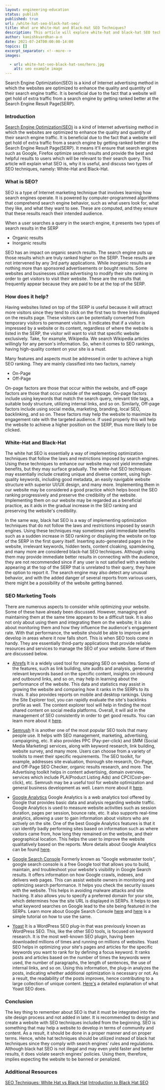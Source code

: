 ```yaml
---
layout: engineering-education
status: publish
published: true
url: /white-hat-seo-black-hat-seo/
title: What are White-Hat and Black-Hat SEO Techniques?
description: This article will explore white-hat and black-hat SEO techniques.
author: kanishkvardhan-a-n
date: 2021-07-24T00:00:00-14:00
topics: []
excerpt_separator: <!--more-->
images:

  - url: white-hat-seo-black-hat-seo/hero.jpg
    alt: seo example image
---
```

Search Engine Optimization(SEO) is a kind of Internet advertising method in which the websites are optimized to enhance the quality and quantity of their search engine traffic. It is beneficial due to the fact that a website will get hold of extra traffic from a search engine by getting ranked better at the Search Engine Result Page(SERP).
<!--more-->

### Introduction
[Search Engine Optimization(SEO)](https://en.wikipedia.org/wiki/Search_engine_optimization) is a kind of Internet advertising method in which the websites are optimized to enhance the quality and quantity of their search engine traffic. It is beneficial due to the fact that a website will get hold of extra traffic from a search engine by getting ranked better at the Search Engine Result Page(SERP). It means it&#39;ll ensure that search engines such as Google, Firefox optimize search results and provide the best and helpful results to users which will be relevant to their search query. This article will explain what SEO is, why it is useful, and discuss two types of SEO techniques, namely: White-Hat and Black-Hat.

### What is SEO?
SEO is a type of Internet marketing technique that involves learning how search engines operate. It is powered by computer-programmed algorithms that comprehend search engine behavior, such as what users look for, what they like, and what they want to see. These are computed, and they ensure that these results reach their intended audience.

When a user searches a query in the search engine, it presents two types of search results in the SERP

- Organic results
- Inorganic results

SEO has an impact on organic search results. The search engine puts up those results which are truly ranked higher on the SERP. These results are not intervened by any 3rd party applications. While inorganic results are nothing more than sponsored advertisements or bought results. Some websites and businesses utilize advertising to modify their site ranking in order to get visitors to visit their website. These are the results that frequently appear because they are paid to be at the top of the SERP.

### How does it help?
Having websites listed on top of the SERP is useful because it will attract more visitors since they tend to click on the first two to three links displayed on the results page. These visitors can be potentially converted from temporary visitors to permanent visitors. It indicates that if a visitor is impressed by a website or its content, regardless of where the website is listed in the SERP, the visitor will want to visit that specific website exclusively. Take, for example, Wikipedia. We search Wikipedia articles willingly for any person&#39;s information. So, when it comes to SEO rankings, having high-quality content on your site is a must.

Many features and aspects must be addressed in order to achieve a high SEO ranking. They are mainly classified into two factors, namely

- On-Page
- Off-Page

On-page factors are those that occur within the website, and off-page factors are those that occur outside of the webpage. On-page factors include using keywords that match the search query, relevant title tags, a suitable body structure, utilizing internal links, and so on. Similarly, Off-page factors include using social media, marketing, branding, local SEO, backlinking, and so on. These factors may help the website to maximize its engagement rate with the targeted audience. If used properly this will help the website to achieve a higher position on the SERP, thus more likely to be clicked.

### White-Hat and Black-Hat
The white hat SEO is essentially a way of implementing optimization techniques that follow the laws and restrictions imposed by search engines. Using these techniques to enhance our website may not yield immediate benefits, but they may surface gradually. The white-hat SEO techniques may essentially include creating unique and diverse content, using high-quality keywords, including good metadata, an easily navigable website structure with superior UI/UX design, and many more. Implementing them in our website may be considered a good practice which helps boost the SEO ranking progressively and preserve the credibility of the website. Implementing them on our website may be regarded as a beneficial practice, as it aids in the gradual increase in the SEO ranking and preserving the website&#39;s credibility.

In the same way, black hat SEO is a way of implementing optimization techniques that do not follow the laws and restrictions imposed by search engines. Using these techniques may sometimes yield immediate benefits such as a sudden increase in SEO ranking or displaying the website on top of the SERP in the first query itself. Inserting auto-generated pages in the website, irrelevant keywords, hidden texts, content cloaking, spamdexing, and many more are considered black-hat SEO techniques. Although using them may provide immediate better results in connecting with the audience, they are not recommended since if any user is not satisfied with a website appearing at the top of the SERP that is unrelated to their query, they have the option to report it. The search engine may also detect any unusual behavior, and with the added danger of several reports from various users, there might be a possibility of the website getting banned.

### SEO Marketing Tools
There are numerous aspects to consider while optimizing your website. Some of these have already been discussed. However, managing and maintaining them at the same time appears to be a difficult task. It is also not only about using them and integrating them on the website; it is also about monitoring them and how they influence the audience&#39;s engagement rate. With that performance, the website should be able to improve and develop in areas where it now falls short. This is when SEO tools come in handy. They are essentially third-party applications that provide reliable resources and services to manage the SEO of your website. Some of them are discussed below.

- [Ahrefs](https://ahrefs.com/)
It is a widely used tool for managing SEO on websites. Some of the features, such as link building, site audits and analysis, generating relevant keywords based on the specific content, insights on inbound and outbound links, and so on, may help in learning about the performance of the website. This data and statistics may assist in growing the website and comparing how it ranks in the SERPs to its rivals. It also provides reports on mobile and desktop rankings. Using the Site Explorer tool, you can rapidly evaluate the site&#39;s backlinks profile as well. The content explorer tool will help in finding the most shared content on social media platforms. Overall, it will aid in the management of SEO consistently in order to get good results. You can learn more about it [here](https://help.ahrefs.com/en/articles/78203-what-is-ahrefs-com).

- [Semrush](https://www.semrush.com/)
It is another one of the most popular SEO tools that many people use. It helps with SEO management, marketing, advertising, campaigning, etc. It also provides PPC (Pay-per-click) and SMM (Social Media Marketing) services, along with keyword research, link building, website survey, and many more. Users can choose from a variety of toolkits to meet their specific requirements. The SEO toolkit, for example, addresses site evaluation, thorough site research, On-Page, and Off-Page SEO Checker, organic results research, and more. The Advertising toolkit helps in content advertising, domain overview, services which include PLA(Product Listing Ads) and CPC(Cost-per-click), etc. Semrush may be a useful tool for website optimization and general business development as well. Learn more about it [here](https://www.semrush.com/kb/).

- [Google Analytics](https://analytics.google.com/analytics/web/)
Google Analytics is a web analytics tool offered by Google that provides basic data and analysis regarding website traffic. Google Analytics is used to measure website activities such as session duration, pages per session, bounce rate, etc. It also supports real-time analytics, allowing a user to gain information about visitors who are actively on the site. One of the best Google Analytics features is that it can identify badly performing sites based on information such as where visitors came from, how long they remained on the website, and their geographical location. This helps the user to improve the website qualitatively based on the reports. More details about Google Analytics can be found [here](https://en.wikipedia.org/wiki/Google_Analytics).

- [Google Search Console](https://search.google.com/search-console/welcome)
Formerly known as &quot;Google webmaster tools&quot;, google search console is a free Google tool that allows you to build, maintain, and troubleshoot your website&#39;s visibility in Google Search results. It offers information on how Google crawls, indexes, and delivers web pages. This can assist website owners in monitoring and optimizing search performance. It helps you check the security issues with the website. This helps in avoiding malware attacks and site hacking. It also allows you to specify a preferred domain for your site, which determines how the site URL is displayed in SERPs. It helps to see what keyword searches on Google lead to the site being featured in the SERPs. Learn more about Google Search Console [here](https://en.wikipedia.org/wiki/Google_Search_Console) and [here](https://www.section.io/engineering-education/google-search-console-introduction/) is a simple tutorial on how to use the same.

- [Yoast](https://yoast.com/)
It is a WordPress SEO plug-in that was previously known as WordPress SEO. This, like the other SEO tools, is focused on keyword research. It is the most well-known SEO plugin, having been downloaded millions of times and running on millions of websites. Yoast SEO helps in optimizing your site&#39;s pages and articles for the specific keywords you want to rank for by defining a focus keyword. It ranks posts and articles based on the number of times the keywords were used, the number of paragraphs, the length of sentences, the use of internal links, and so on. Using this information, the plug-in analyzes the posts, indicating whether additional optimization is necessary or not. As a result, the readability of the posts improves, hence contributing to a large collection of unique content. [Here&#39;s](https://yoast.com/what-does-yoast-seo-do/) a detailed explanation of what Yoast SEO does.

### Conclusion
The key thing to remember about SEO is that it must be integrated into the site design process and not added in later. It is recommended to design and create a website with SEO techniques included from the beginning. SEO is something that may help a website to develop in terms of community and content. As a result, it should be done in a proper manner and on proper terms. Hence, white hat techniques should be utilized instead of black hat techniques since they comply with search engines&#39; rules and regulations. Although black hat SEO is not illegal and may even yield faster and better results, it does violate search engines&#39; policies. Using them, therefore, implies expecting the website to be banned or penalized.

### Additional Resources
[SEO Techniques: White Hat vs Black Hat](https://www.weidert.com/blog/white-hat-seo-black-hat-seo)
[Introduction to Black Hat SEO](https://blog.hubspot.com/marketing/black-hat-seo)
